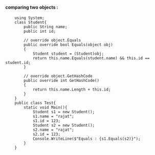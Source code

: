 #### comparing two objects :
  
        using System;
        class Student{
            public String name;
            public int id;

            // override object.Equals
            public override bool Equals(object obj)
            {
                Student student = (Student)obj;
                return this.name.Equals(student.name) && this.id == student.id;
            }

            // override object.GetHashCode
            public override int GetHashCode()
            {
                return this.name.Length + this.id;
            }
        }
        public class Test{
            static void Main(){
                Student s1 = new Student();
                s1.name = "rajat";
                s1.id = 123;
                Student s2 = new Student();
                s2.name = "rajat";
                s2.id = 123;
                Console.WriteLine($"Equals : {s1.Equals(s2)}");
            }
        }
